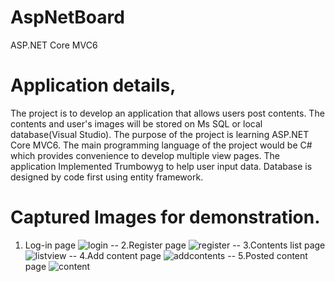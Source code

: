 # AspNetBoard
ASP.NET Core MVC6

# Application details,

The project is to develop an application that allows users post contents.
The contents and user's images will be stored on Ms SQL or local database(Visual Studio).
The purpose of the project is learning ASP.NET Core MVC6. 
The main programming language of the project would be C# which provides convenience to develop multiple view pages.
The application Implemented Trumbowyg to help user input data. Database is designed by code first using entity framework.

# Captured Images for demonstration.

1. Log-in page 
![login](https://user-images.githubusercontent.com/20617062/31924296-29d3ba30-b84e-11e7-95f3-038773975d52.png)
--
2.Register page
![register](https://user-images.githubusercontent.com/20617062/31924295-29bfdbdc-b84e-11e7-872f-d4754058ac50.png)
--
3.Contents list page 
![listview](https://user-images.githubusercontent.com/20617062/31924294-29b097c6-b84e-11e7-8d0f-59e488d48e28.png)
--
4.Add content page 
![addcontents](https://user-images.githubusercontent.com/20617062/31924293-29a0a53c-b84e-11e7-82f5-155ae25807b3.png)
--
5.Posted content page 
![content](https://user-images.githubusercontent.com/20617062/31924292-29852564-b84e-11e7-89bb-0b65267fee73.png)


